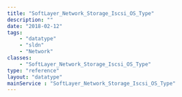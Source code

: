 ```yaml
---
title: "SoftLayer_Network_Storage_Iscsi_OS_Type"
description: ""
date: "2018-02-12"
tags:
    - "datatype"
    - "sldn"
    - "Network"
classes:
    - "SoftLayer_Network_Storage_Iscsi_OS_Type"
type: "reference"
layout: "datatype"
mainService : "SoftLayer_Network_Storage_Iscsi_OS_Type"
---
```

